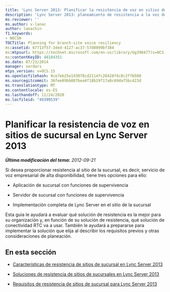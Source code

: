 ```yaml
---
title: 'Lync Server 2013: Planificar la resistencia de voz en sitios de sucursal'
description: 'Lync Server 2013: planeamiento de resistencia a la voz de un sitio de sucursal.'
ms.reviewer: ''
ms.author: v-lanac
author: lanachin
f1.keywords:
- NOCSH
TOCTitle: Planning for branch-site voice resiliency
ms:assetid: 67713f57-3ded-4127-ac37-57d8099bf384
ms:mtpsurl: https://technet.microsoft.com/en-us/library/Gg398477(v=OCS.15)
ms:contentKeyID: 48184351
ms.date: 07/23/2014
manager: serdars
mtps_version: v=OCS.15
ms.openlocfilehash: 9ce7eb25e1d3078cd2114fc26428f4c8c2ff6508
ms.sourcegitcommit: 36fee89bb887bea4f18b19f17a8c69daf5bc423d
ms.translationtype: MT
ms.contentlocale: es-ES
ms.lasthandoff: 11/24/2020
ms.locfileid: "49399539"
---
```

# <a name="planning-for-branch-site-voice-resiliency-in-lync-server-2013"></a>Planificar la resistencia de voz en sitios de sucursal en Lync Server 2013

<div data-xmlns="http://www.w3.org/1999/xhtml">

<div class="topic" data-xmlns="http://www.w3.org/1999/xhtml" data-msxsl="urn:schemas-microsoft-com:xslt" data-cs="https://msdn.microsoft.com/">

<div data-asp="https://msdn2.microsoft.com/asp">



</div>

<div id="mainSection">

<div id="mainBody">

<span> </span>

_**Última modificación del tema:** 2012-09-21_

Si desea proporcionar resistencia al sitio de la sucursal, es decir, servicio de voz empresarial de alta disponibilidad, tiene tres opciones para ello:

  - Aplicación de sucursal con funciones de supervivencia

  - Servidor de sucursal con funciones de supervivencia

  - Implementación completa de Lync Server en el sitio de la sucursal

Esta guía le ayudará a evaluar qué solución de resistencia es la mejor para su organización y, en función de su solución de resistencia, qué solución de conectividad RTC va a usar. También le ayudará a prepararse para implementar la solución que elija al describir los requisitos previos y otras consideraciones de planeación.

<div>

## <a name="in-this-section"></a>En esta sección

  - [Características de resistencia de sitios de sucursal en Lync Server 2013](lync-server-2013-branch-site-resiliency-features.md)

  - [Soluciones de resistencia de sitios de sucursales en Lync Server 2013](lync-server-2013-branch-site-resiliency-solutions.md)

  - [Requisitos de resistencia de sitios de sucursal para Lync Server 2013](lync-server-2013-branch-site-resiliency-requirements.md)

</div>

</div>

<span> </span>

</div>

</div>

</div>

